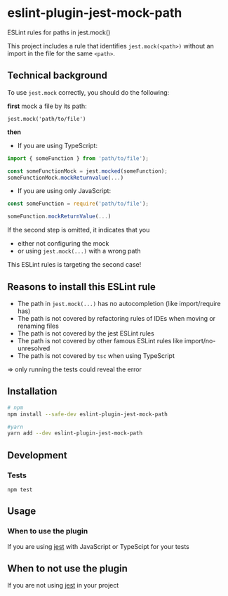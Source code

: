 # eslint-plugin-jest-mock-path

ESLint rules for paths in jest.mock()

This project includes a rule that identifies `jest.mock(<path>)` without an import in the file for the same `<path>`.

## Technical background

To use `jest.mock` correctly, you should do the following:

**first** mock a file by its path:
```
jest.mock('path/to/file')
```
**then**

* If you are using TypeScript:
```ts
import { someFunction } from 'path/to/file');

const someFunctionMock = jest.mocked(someFunction);
someFunctionMock.mockReturnvalue(...)
```

* If you are using only JavaScript:
```js
const someFunction = require('path/to/file');

someFunction.mockReturnValue(...)
```

If the second step is omitted, it indicates that you

* either not configuring the mock
* or using `jest.mock(...)` with a wrong path

This ESLint rules is targeting the second case!

## Reasons to install this ESLint rule

* The path in `jest.mock(...)` has no autocompletion (like import/require has)
* The path is not covered by refactoring rules of IDEs when moving or renaming files
* The path is not covered by the jest ESLint rules
* The path is not covered by other famous ESLint rules like import/no-unresolved
* The path is not covered by `tsc` when using TypeScript

=> only running the tests could reveal the error

## Installation

```sh
# npm
npm install --safe-dev eslint-plugin-jest-mock-path

#yarn
yarn add --dev eslint-plugin-jest-mock-path
```

## Development

### Tests
```
npm test
```

## Usage

### When to use the plugin

If you are using [jest](https://www.npmjs.com/package/jest) with JavaScript or TypeScipt for your tests

## When to not use the plugin

If you are not using [jest](https://www.npmjs.com/package/jest) in your project
